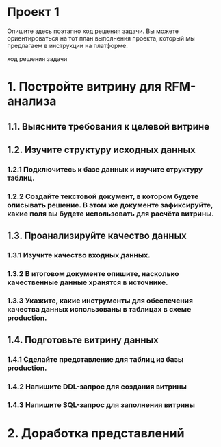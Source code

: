 # Проект 1
Опишите здесь поэтапно ход решения задачи. Вы можете ориентироваться на тот план выполнения проекта, который мы предлагаем в инструкции на платформе.

ход решения задачи
# 1. Постройте витрину для RFM-анализа
## 1.1. Выясните требования к целевой витрине

## 1.2. Изучите структуру исходных данных
### 1.2.1 Подключитесь к базе данных и изучите структуру таблиц.
### 1.2.2 Создайте текстовой документ, в котором будете описывать решение. В этом же документе зафиксируйте, какие поля вы будете использовать для расчёта витрины.
## 1.3. Проанализируйте качество данных
### 1.3.1 Изучите качество входных данных.
### 1.3.2 В итоговом документе опишите, насколько качественные данные хранятся в источнике.
### 1.3.3 Укажите, какие инструменты для обеспечения качества данных использованы в таблицах в схеме production.

## 1.4. Подготовьте витрину данных
### 1.4.1 Сделайте представление для таблиц из базы production.
### 1.4.2 Напишите DDL-запрос для создания витрины
### 1.4.3 Напишите SQL-запрос для заполнения витрины

# 2. Доработка представлений
